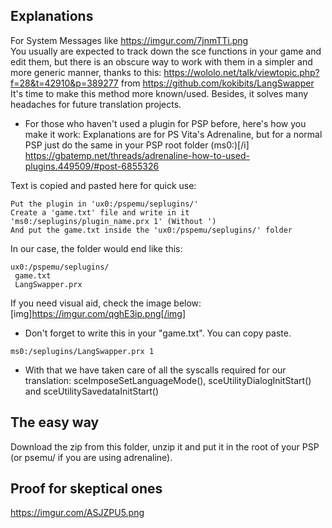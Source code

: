 ## Explanations

For System Messages like https://imgur.com/7jnmTTi.png  
You usually are expected to track down the sce functions in your game and edit them, but there is an obscure way to work with them in 
a simpler and more generic manner, thanks to this: https://wololo.net/talk/viewtopic.php?f=28&t=42910&p=389277 from 
https://github.com/kokibits/LangSwapper
It's time to make this method more known/used. Besides, it solves many headaches for future translation projects.

- For those who haven't used a plugin for PSP before, here's how you make it work:
Explanations are for PS Vita's Adrenaline, but for a normal PSP just do the same in your PSP root folder (ms0:)[/i]
https://gbatemp.net/threads/adrenaline-how-to-used-plugins.449509/#post-6855326

Text is copied and pasted here for quick use:
```
Put the plugin in 'ux0:/pspemu/seplugins/'
Create a 'game.txt' file and write in it
'ms0:/seplugins/plugin_name.prx 1' (Without ')
And put the game.txt inside the 'ux0:/pspemu/seplugins/' folder
```
In our case, the folder would end like this:
```
ux0:/pspemu/seplugins/
 game.txt
 LangSwapper.prx
```
If you need visual aid, check the image below:
[img]https://imgur.com/qghE3ip.png[/img]

- Don't forget to write this in your "game.txt". You can copy paste.
```
ms0:/seplugins/LangSwapper.prx 1
```

- With that we have taken care of all the syscalls required for our translation: 
sceImposeSetLanguageMode(), sceUtilityDialogInitStart() and sceUtilitySavedataInitStart()

## The easy way

Download the zip from this folder, unzip it and put it in the root of your PSP (or psemu/ if you are using adrenaline).


## Proof for skeptical ones

https://imgur.com/ASJZPU5.png
